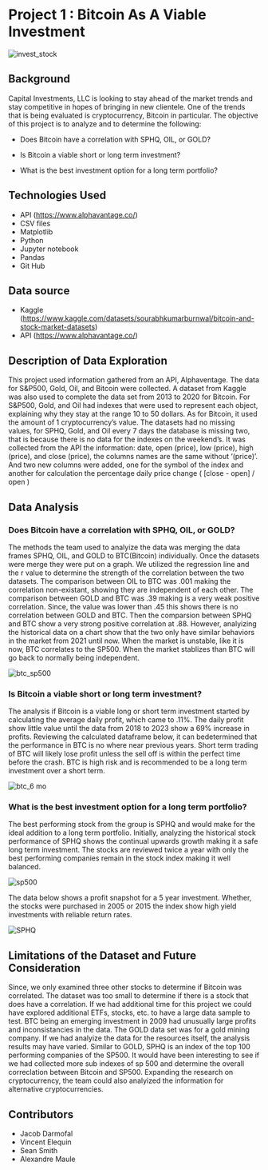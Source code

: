# Project 1 : Bitcoin As A Viable Investment
![invest_stock](https://user-images.githubusercontent.com/117343047/218954549-b9403d70-0580-43fb-ad9c-1ead2f932b18.jpg)
## Background
Capital Investments, LLC is looking to stay ahead of the market trends and stay competitive in hopes of bringing in new clientele. One of the trends that is being evaluated is cryptocurrency, Bitcoin in particular. The objective of this project is to analyze and to determine the following: 

* Does Bitcoin have a correlation with SPHQ, OIL, or GOLD?

* Is Bitcoin a viable short or long term investment? 

* What is the best investment option for a long term portfolio?

## Technologies Used
* API (https://www.alphavantage.co/)
* CSV files 
* Matplotlib 
* Python 
* Jupyter notebook
* Pandas 
* Git Hub

## Data source
* Kaggle (https://www.kaggle.com/datasets/sourabhkumarburnwal/bitcoin-and-stock-market-datasets)
* API (https://www.alphavantage.co/)

## Description of Data Exploration
This project used information gathered from an API, Alphaventage. The data for S&P500, Gold, Oil, and Bitcoin were collected. A dataset from Kaggle was also used to complete the data set from 2013 to 2020 for Bitcoin. For S&P500, Gold, and Oil had indexes that were used to represent each object, explaining why they stay at the range 10 to 50 dollars. As for Bitcoin, it used the amount of 1 cryptocurrency’s value. The datasets had no missing values, for SPHQ, Gold, and Oil every 7 days the database is missing two, that is because there is no data for the indexes on the weekend’s. 
It was collected from the API the information: date, open (price), low (price), high (price), and close (price), the columns names are the same without ‘(price)’. And two new columns were added, one for the symbol of the index and another for calculation the percentage daily price change ( [close - open] / open )

## Data Analysis
### Does Bitcoin have a correlation with SPHQ, OIL, or GOLD? 
The methods the team used to analyize the data was merging the data frames SPHQ, OIL, and GOLD to BTC(Bitcoin) individually. Once the datasets were merge they were put on a graph. We utilized the regression line and the r value to determine the strength of the correlation between the two datasets. The comparison between OIL to BTC was .001 making the correlation non-existant, showing they are independent of each other. The comparison between GOLD and BTC was .39 making is a very weak positive correlation. Since, the value was lower than .45 this shows there is no correlation between GOLD and BTC. Then the comparsion between SPHQ and BTC show a very strong positive correlation at .88. However, analyizing the historical data on a chart show that the two only have similar behaviors in the market from 2021 until now. When the market is unstable, like it is now, BTC correlates to the SP500. When the market stablizes than BTC will go back to normally being independent. 



![btc_sp500](https://user-images.githubusercontent.com/117343047/219004702-b17ec122-6567-43e8-bbfd-293d69518d3f.jpg)

### Is Bitcoin a viable short or long term investment? 
The analysis if Bitcoin is a viable long or short term investment started by calculating the average daily profit, which came to .11%. The daily profit show little value until the data from 2018 to 2023 show a 69% increase in profits. Reviewing the calculated dataframe below, it can bedetermined that the performance in BTC is no where near previous years. Short term trading of BTC will likely lose profit unless the sell off is within the perfect time before the crash. BTC is high risk and is recommended to be a long term investment over a short term. 

![btc_6 mo](https://user-images.githubusercontent.com/117343047/219000258-3b57d91b-233d-45ef-9772-9c7dc388a8d7.jpg)

### What is the best investment option for a long term portfolio?
The best performing stock from the group is SPHQ and would make for the ideal addition to a long term portfolio. Initially, analyzing the historical stock performance of SPHQ shows the continual upwards growth making it a safe long term investment. The stocks are reviewed twice a year with only the best performing companies remain in the stock index making it well balanced.   

![sp500](https://user-images.githubusercontent.com/117343047/219002426-6d8f50e5-b540-438d-b372-8e79bfa160c1.jpg)

The data below shows a profit snapshot for a 5 year investment. Whether, the stocks were purchased in 2005 or 2015 the index show high yield investments with reliable return rates. 

![SPHQ](https://user-images.githubusercontent.com/117343047/219004330-7951461b-79fc-47d0-b8ce-417b261dd8f1.jpg)

## Limitations of the Dataset and Future Consideration
Since, we only examined three other stocks to determine if Bitcoin was correlated. The dataset was too small to determine if there is a stock that does have a correlation. If we had additional time for this project we could have explored additional ETFs, stocks, etc. to have a large data sample to test. BTC being an emerging investment in 2009 had unusually large profits and inconsistancies in the data. The GOLD data set was for a gold mining company. If we had analyize the data for the resources itself, the analysis results may have varied. Similar to GOLD, SPHQ is an index of the top 100 performing companies of the SP500. It would have been interesting to see if we had collected more sub indexes of sp 500 and determine the overall correclation between Bitcoin and SP500. Expanding the research on cryptocurrency, the team could also analyized the information for alternative cryptocurrencies.  




## Contributors
* Jacob Darmofal
* Vincent Elequin
* Sean Smith
* Alexandre Maule

